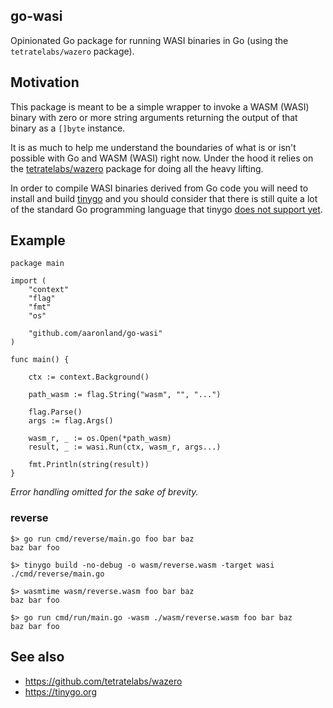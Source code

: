 ## go-wasi

Opinionated Go package for running WASI binaries in Go (using the `tetratelabs/wazero` package).

## Motivation

This package is meant to be a simple wrapper to invoke a WASM (WASI) binary with zero or more string arguments returning the output of that binary as a `[]byte` instance.

It is as much to help me understand the boundaries of what is or isn't possible with Go and WASM (WASI) right now. Under the hood it relies on the [tetratelabs/wazero](https://github.com/tetratelabs/wazero) package for doing all the heavy lifting.

In order to compile WASI binaries derived from Go code you will need to install and build [tinygo](https://tinygo.org) and you should consider that there is still quite a lot of the standard Go programming language that tinygo [does not support yet](https://tinygo.org/docs/reference/lang-support/).

## Example

```
package main

import (
	"context"
	"flag"
	"fmt"
	"os"

	"github.com/aaronland/go-wasi"
)

func main() {

	ctx := context.Background()

	path_wasm := flag.String("wasm", "", "...")
	
	flag.Parse()
	args := flag.Args()

	wasm_r, _ := os.Open(*path_wasm)
	result, _ := wasi.Run(ctx, wasm_r, args...)

	fmt.Println(string(result))
}
```

_Error handling omitted for the sake of brevity._

### reverse

```
$> go run cmd/reverse/main.go foo bar baz
baz bar foo
```

```
$> tinygo build -no-debug -o wasm/reverse.wasm -target wasi ./cmd/reverse/main.go

$> wasmtime wasm/reverse.wasm foo bar baz
baz bar foo
```

```
$> go run cmd/run/main.go -wasm ./wasm/reverse.wasm foo bar baz
baz bar foo
```

## See also

* https://github.com/tetratelabs/wazero
* https://tinygo.org